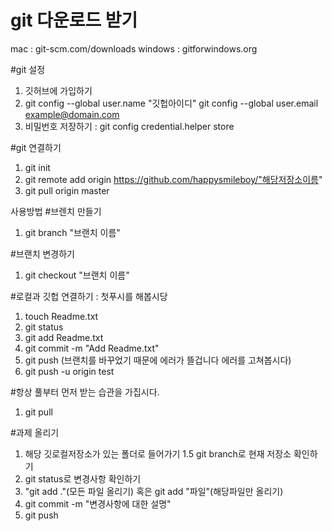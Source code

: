 # git 다운로드 받기
mac : git-scm.com/downloads
windows : gitforwindows.org

#git 설정
1. 깃허브에 가입하기
2. git config --global user.name "깃헙아이디"
   git config --global user.email example@domain.com
3. 비밀번호 저장하기 : git config credential.helper store 


#git 연결하기
1. git init
2. git remote add origin https://github.com/happysmileboy/"해당저장소이름"
3. git pull origin master


사용방법
#브렌치 만들기
1. git branch "브랜치 이름"

#브랜치 변경하기
1. git checkout "브랜치 이름"

#로컬과 깃헙 연결하기 : 첫푸시를 해봅시당
1. touch Readme.txt
2. git status
3. git add Readme.txt
4. git commit -m "Add Readme.txt"
5. git push (브랜치를 바꾸었기 때문에 에러가 뜰겁니다 에러를 고쳐봅시다)
6. git push -u origin test

#항상 풀부터 먼저 받는 습관을 가집시다.
1. git pull

#과제 올리기
1. 해당 깃로컬저장소가 있는 폴더로 들어가기
1.5 git branch로 현재 저장소 확인하기
2. git status로 변경사항 확인하기
3. "git add ."(모든 파일 올리기) 혹은 git add "파일"(해당파일만 올리기)
4. git commit -m "변경사항에 대한 설명"
5. git push
